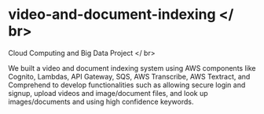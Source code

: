 # video-and-document-indexing </ br>

Cloud Computing and Big Data Project </ br>

We built a video and document indexing system using AWS components like Cognito, Lambdas, API Gateway, SQS, AWS Transcribe, AWS Textract, and Comprehend to develop 
functionalities such as allowing secure login and signup, upload videos and image/document files, and look up images/documents and using high confidence keywords.
